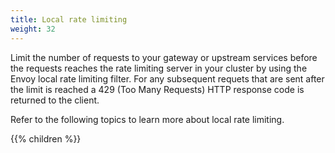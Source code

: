 ```yaml
---
title: Local rate limiting
weight: 32
---
```


Limit the number of requests to your gateway or upstream services before the requests reaches the rate limiting server in your cluster by using the Envoy local rate limiting filter. For any subsequent requets that are sent after the limit is reached a 429 (Too Many Requests) HTTP response code is returned to the client. 

Refer to the following topics to learn more about local rate limiting. 

{{% children %}}